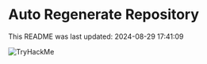 # Auto Regenerate Repository

This README was last updated: 2024-08-29 17:41:09

 ![TryHackMe](https://tryhackme.com/badge/533634)